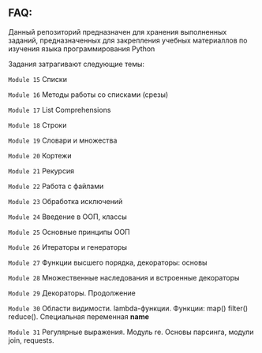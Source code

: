 ## FAQ:
Данный репозиторий предназначен для хранения выполненных заданий, предназначенных для закрепления учебных материаллов по изучения языка программирования Python

Задания затрагивают следующие темы:

``Module 15`` Списки

``Module 16`` Методы работы со списками (срезы)

``Module 17`` List Comprehensions

``Module 18`` Строки

``Module 19`` Словари и множества

``Module 20`` Кортежи

``Module 21`` Рекурсия

``Module 22`` Работа с файлами

``Module 23`` Обработка исключений

``Module 24`` Введение в ООП, классы

``Module 25`` Основные принципы ООП

``Module 26`` Итераторы и генераторы

``Module 27`` Функции высшего порядка, декораторы: основы

``Module 28`` Множественные наследования и встроенные декораторы

``Module 29`` Декораторы. Продолжение

``Module 30`` Области видимости. lambda-функции. 
    Функции: map() filter()  reduce(). Специальная переменная __name__

``Module 31`` Регулярные выражения. Модуль re.
    Основы парсинга, модули join, requests. 
